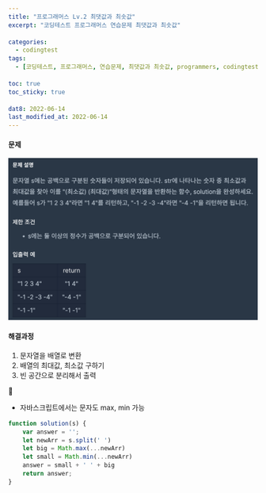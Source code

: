 ```yaml
---
title: "프로그래머스 Lv.2 최댓값과 최솟값"
excerpt: "코딩테스트 프로그래머스 연습문제 최댓값과 최솟값"

categories:
  - codingtest
tags:
  - [코딩테스트, 프로그래머스, 연습문제, 최댓값과 최솟값, programmers, codingtest, 코딩테스트 연습]

toc: true
toc_sticky: true
 
dat8: 2022-06-14
last_modified_at: 2022-06-14
---
```


#### 문제
![33](/assets/images/33.png)

#### 해결과정
1. 문자열을 배열로 변환
2. 배열의 최대값, 최소값 구하기
3. 빈 공간으로 분리해서 출력

:pushpin: 
  * 자바스크립트에서는 문자도 max, min 가능

```javascript
function solution(s) {
    var answer = '';
    let newArr = s.split(' ')
    let big = Math.max(...newArr)
    let small = Math.min(...newArr)
    answer = small + ' ' + big
    return answer;
}
```